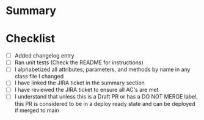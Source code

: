 # Summary

# Checklist

- [ ] Added changelog entry
- [ ] Ran unit tests (Check the README for instructions)
- [ ] I alphabetized all attributes, parameters, and methods by name in any class file I changed
- [ ] I have linked the JIRA ticket in the summary section
- [ ] I have reviewed the JIRA ticket to ensure all AC's are met
- [ ] I understand that unless this is a Draft PR or has a DO NOT MERGE label, this PR is considered to be in a deploy ready state and can be deployed if merged to main

<!-- **For Braintree Developers only, don't forget:**
- [ ] Does this change require work to be done to the GraphQL API? If you have questions check with the GraphQL team.
- [ ] Add & Run integration tests -->
